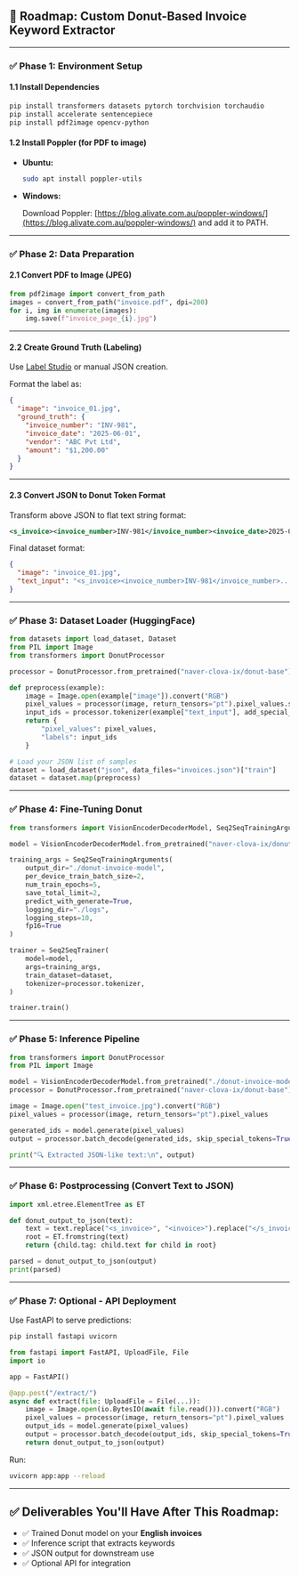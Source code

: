 
## 🧭 Roadmap: Custom Donut-Based Invoice Keyword Extractor

---

### ✅ **Phase 1: Environment Setup**

#### 1.1 Install Dependencies

```bash
pip install transformers datasets pytorch torchvision torchaudio
pip install accelerate sentencepiece
pip install pdf2image opencv-python
```

#### 1.2 Install Poppler (for PDF to image)

* **Ubuntu:**

  ```bash
  sudo apt install poppler-utils
  ```
* **Windows:**

  Download Poppler: [https://blog.alivate.com.au/poppler-windows/](https://blog.alivate.com.au/poppler-windows/) and add it to PATH.

---

### ✅ **Phase 2: Data Preparation**

#### 2.1 Convert PDF to Image (JPEG)

```python
from pdf2image import convert_from_path
images = convert_from_path("invoice.pdf", dpi=200)
for i, img in enumerate(images):
    img.save(f"invoice_page_{i}.jpg")
```

---

#### 2.2 Create Ground Truth (Labeling)

Use [Label Studio](https://labelstud.io/) or manual JSON creation.

Format the label as:

```json
{
  "image": "invoice_01.jpg",
  "ground_truth": {
    "invoice_number": "INV-981",
    "invoice_date": "2025-06-01",
    "vendor": "ABC Pvt Ltd",
    "amount": "$1,200.00"
  }
}
```

---

#### 2.3 Convert JSON to Donut Token Format

Transform above JSON to flat text string format:

```xml
<s_invoice><invoice_number>INV-981</invoice_number><invoice_date>2025-06-01</invoice_date><vendor>ABC Pvt Ltd</vendor><amount>$1,200.00</amount></s_invoice>
```

Final dataset format:

```json
{
  "image": "invoice_01.jpg",
  "text_input": "<s_invoice><invoice_number>INV-981</invoice_number>...</s_invoice>"
}
```

---

### ✅ **Phase 3: Dataset Loader (HuggingFace)**

```python
from datasets import load_dataset, Dataset
from PIL import Image
from transformers import DonutProcessor

processor = DonutProcessor.from_pretrained("naver-clova-ix/donut-base")

def preprocess(example):
    image = Image.open(example["image"]).convert("RGB")
    pixel_values = processor(image, return_tensors="pt").pixel_values.squeeze()
    input_ids = processor.tokenizer(example["text_input"], add_special_tokens=False, return_tensors="pt").input_ids.squeeze()
    return {
        "pixel_values": pixel_values,
        "labels": input_ids
    }

# Load your JSON list of samples
dataset = load_dataset("json", data_files="invoices.json")["train"]
dataset = dataset.map(preprocess)
```

---

### ✅ **Phase 4: Fine-Tuning Donut**

```python
from transformers import VisionEncoderDecoderModel, Seq2SeqTrainingArguments, Seq2SeqTrainer

model = VisionEncoderDecoderModel.from_pretrained("naver-clova-ix/donut-base")

training_args = Seq2SeqTrainingArguments(
    output_dir="./donut-invoice-model",
    per_device_train_batch_size=2,
    num_train_epochs=5,
    save_total_limit=2,
    predict_with_generate=True,
    logging_dir="./logs",
    logging_steps=10,
    fp16=True
)

trainer = Seq2SeqTrainer(
    model=model,
    args=training_args,
    train_dataset=dataset,
    tokenizer=processor.tokenizer,
)

trainer.train()
```

---

### ✅ **Phase 5: Inference Pipeline**

```python
from transformers import DonutProcessor
from PIL import Image

model = VisionEncoderDecoderModel.from_pretrained("./donut-invoice-model")
processor = DonutProcessor.from_pretrained("naver-clova-ix/donut-base")

image = Image.open("test_invoice.jpg").convert("RGB")
pixel_values = processor(image, return_tensors="pt").pixel_values

generated_ids = model.generate(pixel_values)
output = processor.batch_decode(generated_ids, skip_special_tokens=True)[0]

print("🔍 Extracted JSON-like text:\n", output)
```

---

### ✅ **Phase 6: Postprocessing (Convert Text to JSON)**

```python
import xml.etree.ElementTree as ET

def donut_output_to_json(text):
    text = text.replace("<s_invoice>", "<invoice>").replace("</s_invoice>", "</invoice>")
    root = ET.fromstring(text)
    return {child.tag: child.text for child in root}

parsed = donut_output_to_json(output)
print(parsed)
```

---

### ✅ **Phase 7: Optional - API Deployment**

Use FastAPI to serve predictions:

```bash
pip install fastapi uvicorn
```

```python
from fastapi import FastAPI, UploadFile, File
import io

app = FastAPI()

@app.post("/extract/")
async def extract(file: UploadFile = File(...)):
    image = Image.open(io.BytesIO(await file.read())).convert("RGB")
    pixel_values = processor(image, return_tensors="pt").pixel_values
    output_ids = model.generate(pixel_values)
    output = processor.batch_decode(output_ids, skip_special_tokens=True)[0]
    return donut_output_to_json(output)
```

Run:

```bash
uvicorn app:app --reload
```

---

## ✅ Deliverables You'll Have After This Roadmap:

* ✅ Trained Donut model on your **English invoices**
* ✅ Inference script that extracts keywords
* ✅ JSON output for downstream use
* ✅ Optional API for integration
